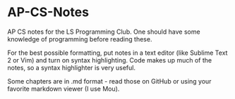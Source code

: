 AP-CS-Notes
===========

AP CS notes for the LS Programming Club. One should have some knowledge of programming before reading these.

For the best possible formatting, put notes in a text editor (like Sublime Text 2 or Vim) and turn on syntax highlighting. Code makes up much of the notes, so a syntax highlighter is very useful.

Some chapters are in .md format - read those on GitHub or using your favorite markdown viewer (I use Mou).
